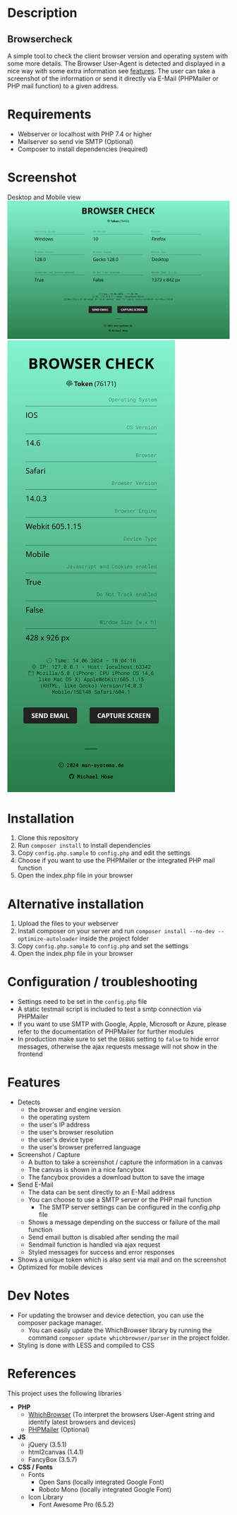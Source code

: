 # Description
## Browsercheck
A simple tool to check the client browser version and operating system with some more details.
The Browser User-Agent is detected and displayed in a nice way with some extra information see [features](#features).
The user can take a screenshot of the information or send it directly via E-Mail (PHPMailer or PHP mail function) to a given address.

# Requirements
* Webserver or localhost with PHP 7.4 or higher
* Mailserver so send vie SMTP (Optional)
* Composer to install dependencies (required)

# Screenshot
Desktop and Mobile view
![Screenshot](https://github.com/serial/php-browsercheck/blob/master/screenshot.png)  
![Screenshot Mobile](https://github.com/serial/php-browsercheck/blob/master/screenshot-mobile.png)

# Installation
1. Clone this repository
2. Run `composer install` to install dependencies
3. Copy `config.php.sample` to `config.php` and edit the settings
4. Choose if you want to use the PHPMailer or the integrated PHP mail function
5. Open the index.php file in your browser

# Alternative installation
1. Upload the files to your webserver
2. Install composer on your server and run `composer install --no-dev --optimize-autoloader` inside the project folder
3. Copy `config.php.sample` to `config.php` and set the settings
4. Open the index.php file in your browser

# Configuration / troubleshooting
* Settings need to be set in the `config.php` file
* A static testmail script is included to test a smtp connection via PHPMailer
* If you want to use SMTP with Google, Apple, Microsoft or Azure, please refer to the documentation of PHPMailer for further modules
* In production make sure to set the `DEBUG` setting to `false` to hide error messages, otherwise the ajax requests message will not show in the frontend

# Features
* Detects
  * the browser and engine version
  * the operating system
  * the user's IP address
  * the user's browser resolution
  * the user's device type
  * the user's browser preferred language
* Screenshot / Capture
  * A button to take a screenshot / capture the information in a canvas
  * The canvas is shown in a nice fancybox
  * The fancybox provides a download button to save the image
* Send E-Mail
  * The data can be sent directly to an E-Mail address
  * You can choose to use a SMTP server or the PHP mail function
    * The SMTP server settings can be configured in the config.php file
  * Shows a message depending on the success or failure of the mail function
  * Send email button is disabled after sending the mail
  * Sendmail function is handled via ajax request
  * Styled messages for success and error responses
* Shows a unique token which is also sent via mail and on the screenshot
* Optimized for mobile devices

# Dev Notes
- For updating the browser and device detection, you can use the composer package manager.
  - You can easily update the WhichBrowser library by running the command `composer update whichbrowser/parser` in the project folder.
- Styling is done with LESS and compiled to CSS

# References
This project uses the following libraries

* **PHP**
  * [WhichBrowser](https://github.com/WhichBrowser/Parser-PHP) (To interpret the browsers User-Agent string and identify latest browsers and devices)
  * [PHPMailer](https://github.com/PHPMailer/PHPMailer) (Optional)
* **JS**
  * jQuery (3.5.1)
  * html2canvas (1.4.1)
  * FancyBox (3.5.7)
* **CSS / Fonts**
  * Fonts
    * Open Sans (locally integrated Google Font)
    * Roboto Mono (locally integrated Google Font)
  * Icon Library
    * Font Awesome Pro (6.5.2)
